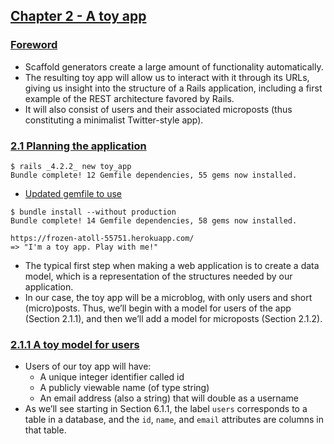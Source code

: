 ## [Chapter 2 - A toy app](https://www.railstutorial.org/book/toy_app)

### [Foreword](https://www.railstutorial.org/book/toy_app#cha-a_toy_app)
- Scaffold generators create a large amount of functionality automatically.
- The resulting toy app will allow us to interact with it through its URLs, giving us insight into the structure of a Rails application, including a first example of the REST architecture favored by Rails.
- It will also consist of users and their associated microposts (thus constituting a minimalist Twitter-style app).

### [2.1 Planning the application](https://www.railstutorial.org/book/toy_app#sec-planning_the_application)
```
$ rails _4.2.2_ new toy_app
Bundle complete! 12 Gemfile dependencies, 55 gems now installed.
```
- [Updated gemfile to use](https://www.railstutorial.org/book/toy_app#code-demo_gemfile_sqlite_version_redux)
```
$ bundle install --without production
Bundle complete! 14 Gemfile dependencies, 58 gems now installed.
```
```
https://frozen-atoll-55751.herokuapp.com/
=> "I'm a toy app. Play with me!"
```
- The typical first step when making a web application is to create a data model, which is a representation of the structures needed by our application.
- In our case, the toy app will be a microblog, with only users and short (micro)posts. Thus, we’ll begin with a model for users of the app (Section 2.1.1), and then we’ll add a model for microposts (Section 2.1.2).

### [2.1.1 A toy model for users](https://www.railstutorial.org/book/toy_app#sec-modeling_demo_users)
- Users of our toy app will have:
  - A unique integer identifier called id
  - A publicly viewable name (of type string)
  - An email address (also a string) that will double as a username
- As we’ll see starting in Section 6.1.1, the label `users` corresponds to a table in a database, and the `id`, `name`, and `email` attributes are columns in that table.
